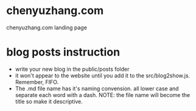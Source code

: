 # chenyuzhang.com

chenyuzhang.com landing page

# blog posts instruction

- write your new blog in the public/posts folder
- it won't appear to the website until you add it to the src/blog2show.js. Remember, FIFO.
- The .md file name has it's naming convension. all lower case and separate each word with a dash. NOTE: the file name will become the title so make it descriptive.
